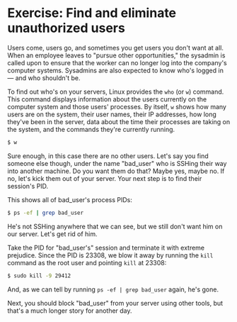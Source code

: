 # Exercise: Find and eliminate unauthorized users

Users come, users go, and sometimes you get users you don't want at all. When an employee leaves to "pursue other opportunities," the sysadmin is called upon to ensure that the worker can no longer log into the company's computer systems. Sysadmins are also expected to know who's logged in — and who shouldn't be.

To find out who's on your servers, Linux provides the `who` (or `w`) command. This command displays information about the users currently on the computer system and those users' processes. By itself, `w` shows how many users are on the system, their user names, their IP addresses, how long they've been in the server, data about the time their processes are taking on the system, and the commands they're currently running.

```bash
$ w
```

Sure enough, in this case there are no other users. Let's say you find someone else though, under the name "bad_user" who is SSHing their way into another machine. Do you want them do that? Maybe yes, maybe no. If no, let's kick them out of your server. Your next step is to find their session's PID.

This shows all of bad_user's process PIDs:

```bash
$ ps -ef | grep bad_user
```

He's not SSHing anywhere that we can see, but we still don't want him on our server. Let's get rid of him.

Take the PID for "bad_user's" session and terminate it with extreme prejudice. Since the PID is 23308, we blow it away by running the `kill` command as the root user and pointing `kill` at 23308:

```bash
$ sudo kill -9 29412
```

And, as we can tell by running `ps -ef | grep bad_user` again, he's gone. 

Next, you should block "bad_user" from your server using other tools, but that's a much longer story for another day.